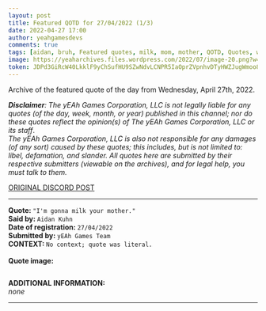 ```yaml
---
layout: post
title: Featured QOTD for 27/04/2022 (1/3)
date: 2022-04-27 17:00
author: yeahgamesdevs
comments: true
tags: [aidan, bruh, Featured quotes, milk, mom, mother, QOTD, Quotes, wednesday]
image: https://yeaharchives.files.wordpress.com/2022/07/image-20.png?w=508
token: JDPd3GiRcW40LkklF9yChSufHU9SZwNdvLCNPR5IaOprZVpnhvDTyHWZJugWmoo8s2uOrHjoDRuR9quly8DrHgOOCNxIVtRNjNpLg5jI4Wuh6W2kA9uWsaQD1e4Eh4YvO7A4rGKjznBO
---
```

<!-- wp:paragraph -->
<p>Archive of the featured quote of the day from Wednesday, April 27th, 2022. </p>
<!-- /wp:paragraph -->

<!-- wp:paragraph -->
<p><em><strong>Disclaimer</strong>: The yEAh Games Corporation, LLC is not legally liable for any quotes (of the day, week, month, or year) published in this channel; nor do these quotes reflect the opinion(s) of The yEAh Games Corporation, LLC or its staff</em>.<br><em>The yEAh Games Corporation, LLC is also not responsible for any damages (of any sort) caused by these quotes; this includes, but is not limited to: libel, defamation, and slander. All quotes here are submitted by their respective submitters (viewable on the archives), and for legal help, you must talk to them.</em><br><a href="https://cdn.discordapp.com/attachments/958100064079839303/964566123628609628/unknown.png"></a></p>
<!-- /wp:paragraph -->

<!-- wp:buttons {"layout":{"type":"flex","justifyContent":"left"}} -->
<div class="wp-block-buttons"><!-- wp:button {"textColor":"vivid-cyan-blue","align":"center","style":{"border":{"radius":"18px"}},"className":"is-style-fill"} -->
<div class="wp-block-button aligncenter is-style-fill"><a class="wp-block-button__link has-vivid-cyan-blue-color has-text-color wp-element-button" href="https://discord.com/channels/887052880782176266/958100064079839303/968691855166431262" style="border-radius:18px;">ORIGINAL DISCORD POST</a></div>
<!-- /wp:button --></div>
<!-- /wp:buttons -->

<!-- wp:separator {"align":"center","className":"is-style-wide"} -->
<hr class="wp-block-separator aligncenter has-alpha-channel-opacity is-style-wide" />
<!-- /wp:separator -->

<!-- wp:paragraph -->
<p><strong>Quote: </strong><code>"I'm gonna milk your mother."</code><br><strong>Said by: </strong><code>Aidan Kuhn</code><br><strong>Date of registration: </strong><code>27/04/2022</code> <br><strong>Submitted by: </strong><code>yEAh Games Team</code><br><strong>CONTEXT: </strong><code>No context; quote was literal.<br></code><br><strong>Quote image:</strong></p>
<!-- /wp:paragraph -->

<!-- wp:image {"id":768,"sizeSlug":"large","linkDestination":"none"} -->
<figure class="wp-block-image size-large"><img src="https://yeaharchives.files.wordpress.com/2022/07/image-20.png?w=508" alt="" class="wp-image-768" /></figure>
<!-- /wp:image -->

<!-- wp:paragraph -->
<p><strong>ADDITIONAL INFORMATION:</strong><br><em>none</em></p>
<!-- /wp:paragraph -->

<!-- wp:separator {"className":"is-style-wide"} -->
<hr class="wp-block-separator has-alpha-channel-opacity is-style-wide" />
<!-- /wp:separator -->
